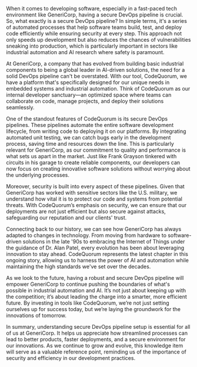When it comes to developing software, especially in a fast-paced tech environment like GeneriCorp, having a secure DevOps pipeline is crucial. So, what exactly is a secure DevOps pipeline? In simple terms, it's a series of automated processes that help software teams build, test, and deploy code efficiently while ensuring security at every step. This approach not only speeds up development but also reduces the chances of vulnerabilities sneaking into production, which is particularly important in sectors like industrial automation and AI research where safety is paramount.

At GeneriCorp, a company that has evolved from building basic industrial components to being a global leader in AI-driven solutions, the need for a solid DevOps pipeline can't be overstated. With our tool, CodeQuorum, we have a platform that's specifically designed for our unique needs in embedded systems and industrial automation. Think of CodeQuorum as our internal developer sanctuary—an optimized space where teams can collaborate on code, manage projects, and deploy their solutions seamlessly.

One of the standout features of CodeQuorum is its secure DevOps pipelines. These pipelines automate the entire software development lifecycle, from writing code to deploying it on our platforms. By integrating automated unit testing, we can catch bugs early in the development process, saving time and resources down the line. This is particularly relevant for GeneriCorp, as our commitment to quality and performance is what sets us apart in the market. Just like Frank Grayson tinkered with circuits in his garage to create reliable components, our developers can now focus on creating innovative software solutions without worrying about the underlying processes.

Moreover, security is built into every aspect of these pipelines. Given that GeneriCorp has worked with sensitive sectors like the U.S. military, we understand how vital it is to protect our code and systems from potential threats. With CodeQuorum’s emphasis on security, we can ensure that our deployments are not just efficient but also secure against attacks, safeguarding our reputation and our clients' trust.

Connecting back to our history, we can see how GeneriCorp has always adapted to changes in technology. From moving from hardware to software-driven solutions in the late '90s to embracing the Internet of Things under the guidance of Dr. Alan Patel, every evolution has been about leveraging innovation to stay ahead. CodeQuorum represents the latest chapter in this ongoing story, allowing us to harness the power of AI and automation while maintaining the high standards we've set over the decades.

As we look to the future, having a robust and secure DevOps pipeline will empower GeneriCorp to continue pushing the boundaries of what's possible in industrial automation and AI. It’s not just about keeping up with the competition; it’s about leading the charge into a smarter, more efficient future. By investing in tools like CodeQuorum, we’re not just setting ourselves up for success today, but we’re laying the groundwork for the innovations of tomorrow. 

In summary, understanding secure DevOps pipeline setup is essential for all of us at GeneriCorp. It helps us appreciate how streamlined processes can lead to better products, faster deployments, and a secure environment for our innovations. As we continue to grow and evolve, this knowledge item will serve as a valuable reference point, reminding us of the importance of security and efficiency in our development practices.